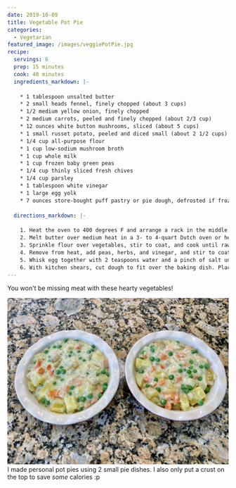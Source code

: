 ```yaml
---
date: 2019-10-09
title: Vegetable Pot Pie
categories:
  - Vegetarian
featured_image: /images/veggiePotPie.jpg
recipe:
  servings: 6
  prep: 15 minutes
  cook: 40 minutes
  ingredients_markdown: |-

    * 1 tablespoon unsalted butter
    * 2 small heads fennel, finely chopped (about 3 cups)
    * 1/2 medium yellow onion, finely chopped
    * 2 medium carrots, peeled and finely chopped (about 2/3 cup)
    * 12 ounces white button mushrooms, sliced (about 5 cups)
    * 1 small russet potato, peeled and diced small (about 2 1/2 cups)
    * 1/4 cup all-purpose flour
    * 1 cup low-sodium mushroom broth
    * 1 cup whole milk
    * 1 cup frozen baby green peas
    * 1/4 cup thinly sliced fresh chives
    * 1/4 cup parsley
    * 1 tablespoon white vinegar
    * 1 large egg yolk
    * 7 ounces store-bought puff pastry or pie dough, defrosted if frozen

  directions_markdown: |-

    1. Heat the oven to 400 degrees F and arrange a rack in the middle.
    2. Melt butter over medium heat in a 3- to 4-quart Dutch oven or heavy bottomed saucepan. When it foams, add fennel, onions, and carrots, and cook until just soft and onions are translucent, about 2 minutes. Add mushrooms and potato, season well with salt and freshly ground black pepper, and stir to coat. Cook, stirring rarely, until mushrooms have let off water and are shrunken, about 6 minutes.
    3. Sprinkle flour over vegetables, stir to coat, and cook until raw flavor is gone, about 1 to 2 minutes. Carefully add broth and milk, stirring constantly until mixture is smooth. Bring to a simmer over medium heat and cook until slightly thickened, about 5 minutes.
    4. Remove from heat, add peas, herbs, and vinegar, and stir to coat. Season well with salt and freshly ground black pepper. Turn filling into an 8 by 8-inch baking dish.
    5. Whisk egg together with 2 teaspoons water and a pinch of salt until evenly mixed. Set aside.
    6. With kitchen shears, cut dough to fit over the baking dish. Place dough over filling and tuck into the edges of the dish. Brush dough with egg wash and cut slits in the top to vent. Place on a baking sheet and bake until crust is golden brown and mixture is bubbling, about 25 to 30 minutes. Let sit at least 5 minutes before serving.
---
```


You won't be missing meat with these hearty vegetables!

![Filled](/images/veggiePotPieFill.jpg)
I made personal pot pies using 2 small pie dishes. I also only put a crust on the top to save _some_ calories :p
